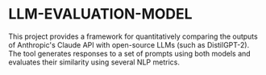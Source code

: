 # LLM-EVALUATION-MODEL
This project provides a framework for quantitatively comparing the outputs of Anthropic's Claude API with open-source LLMs (such as DistilGPT-2). The tool generates responses to a set of prompts using both models and evaluates their similarity using several NLP metrics.

